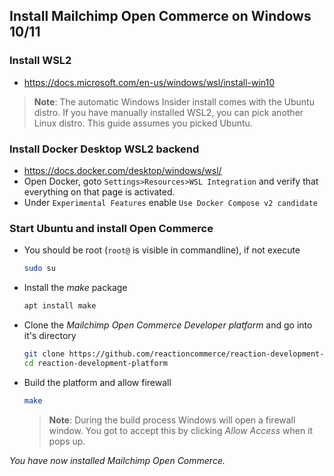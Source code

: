 ## Install Mailchimp Open Commerce on Windows 10/11

### Install WSL2
  - https://docs.microsoft.com/en-us/windows/wsl/install-win10
  

> **Note**: The automatic Windows Insider install comes with the Ubuntu distro. If you have manually installed WSL2, you can pick another Linux distro. This guide assumes you picked Ubuntu.

### Install Docker Desktop WSL2 backend
  - https://docs.docker.com/desktop/windows/wsl/
  - Open Docker, goto `Settings>Resources>WSL Integration` and verify that everything on that page is activated.
  - Under `Experimental Features` enable `Use Docker Compose v2 candidate`

### Start Ubuntu and install Open Commerce
  - You should be root (`root@` is visible in commandline), if not execute 
    ```bash
    sudo su
    ```
  - Install the *make* package 
    ```bash
    apt install make
    ````
  - Clone the *Mailchimp Open Commerce Developer platform* and go into it's directory
    ```bash
    git clone https://github.com/reactioncommerce/reaction-development-platform
    cd reaction-development-platform
    ```
  - Build the platform and allow firewall
    ```bash
    make
    ```
    > **Note**: During the build process Windows will open a firewall window. You got to accept this by clicking *Allow Access* when it pops up.

*You have now installed Mailchimp Open Commerce.*


